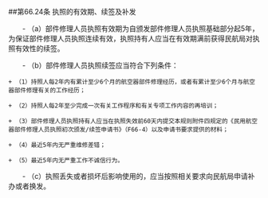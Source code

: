 ##第66.24条    执照的有效期、续签及补发

　　- （a）部件修理人员执照有效期为自颁发部件修理人员执照基础部分起5年，为保证部件修理人员执照连续有效，执照持有人应当在有效期满前获得民航局对执照有效性的续签。

　　- （b）部件修理人员执照续签应当符合下列条件：

    + （1）持照人每2年内有累计至少6个月的航空器部件修理经历，或者有累计至少6个月与航空器部件修理有关的工作经历；

    + （2）持照人每2年至少完成一次有关工作程序和有关专项工作内容的再培训；

    + （3）部件修理人员执照持有人应当在执照失效前60天内提交本规则附件四规定的《民用航空器部件修理人员执照初次颁发/续签申请书》（F66-4）以及申请书要求提供的材料；

    + （4）最近5年内无严重维修差错；

    + （5）最近5年内无严重工作不诚信行为。

　　- （c）执照丢失或者损坏后影响使用的，应当按照相关要求向民航局申请补办或者换发。